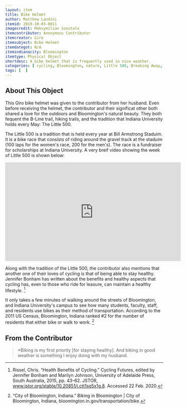 ```yaml
---
layout: item
title: Bike Helmet
author: Matthew Landini
itemid: 2019-10-03-0011
imagecredit: Maksymilian Szostalo
itemcontributor: Anonymous Contributor
itemcreator: Giro
itemsubject: Bike Helmet
itemdategot: N/A
itemindianacity: Bloomington
itemtype: Physical Object
shortdesc: A bike helmet that is frequently used in nice weather.
categories: [ cycling, Bloomington, nature, Little 500, Breaking Away, tradition ]
tags: [  ]
---
```

## About This Object

This Giro bike helmet was given to the contributor from her husband. Even before receiving the helmet, the contributor and their significat other both shared a love for the outdoors and Bloomington's natural beauty. They both fequent the B-Line trail, hiking trails, and the tradition that Indiana University holds every May: The Little 500. 

The Little 500 is a tradition that is held every year at Bill Armstrong Staduim. It is a bike race that consists of riding around the gravel track at the staduim (100 laps for the women's race, 200 for the men's). The race is a fundraiser for scholarships at Indiana University. A very breif video showing the week of Little 500 is shown below:
<iframe width="560" height="315" src="https://www.youtube.com/embed/tUdN4idSDxc" frameborder="0" allow="accelerometer; autoplay; encrypted-media; gyroscope; picture-in-picture" allowfullscreen></iframe>

Along with the tradition of the Little 500, the contributor also mentions that another one of their loves of cycling is that of being able to stay healthy. Jennifer Bonham has written about the benefits and healthy aspects that cycling has, even to those who ride for leasure, can maintain a healthy lifestyle. [^1] 

It only takes a few minutes of walking around the streets of Bloomington, and Indiana University's campus to see how many students, faculty, staff, and residents use bikes as their method of transportation. According to the 2011 US Census, Bloomington, Indiana ranked #2 for the number of residents that either bike or walk to work. [^2]

## From the Contributor

>*Biking is my first priority [for staying healthy]. And biking in good weather is something I enjoy doing with my husband.

[^1]: Rissel, Chris. “Health Benefits of Cycling.” Cycling Futures, edited by Jennifer Bonham and Marilyn Johnson, University of Adelaide Press, South Australia, 2015, pp. 43–62. JSTOR, www.jstor.org/stable/10.20851/j.ctt1sq5x1g.8. Accessed 22 Feb. 2020.
 [^2]: “City of Bloomington, Indiana.” Biking in Bloomington | City of Bloomington, Indiana, bloomington.in.gov/transportation/bike.
